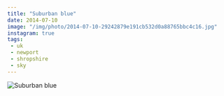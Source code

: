 ```yaml
---
title: "Suburban blue"
date: 2014-07-10
image: "/img/photo/2014-07-10-29242879e191cb532d0a88765bbc4c16.jpg"
instagram: true
tags:
 - uk
 - newport
 - shropshire
 - sky
---
```


![Suburban blue](/img/photo/2014-07-10-29242879e191cb532d0a88765bbc4c16.jpg)

